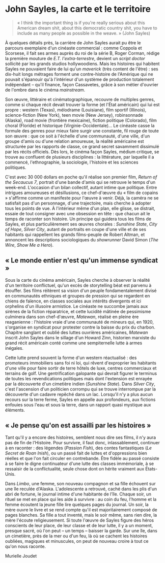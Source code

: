 # John Sayles, la carte et le territoire

> « I think the important thing is if you're really serious about this American dream shit, about this democratic country shit, you have to include as many people as possible in the weave. » (John Sayles)

À quelques détails près, la carrière de John Sayles aurait pu être le parcours exemplaire d'un cinéaste commercial : comme Coppola et Scorsese, il fait ses armes auprès du roi de la série B, Roger Corman, rédige la première mouture de _E.T. l'extra-terrestre_, devient un _script doctor_ sollicité par les grands studios hollywoodiens. Mais les histoires qui habitent Sayles ne pouvaient faire de lui qu'un _maverick_ (très content de l'être) : ses dix-huit longs métrages forment une contre-histoire de l'Amérique qui ne pouvait s'épanouir qu'à l'intérieur d'un système de production totalement indépendant – qu'il finance, façon Cassavetes, grâce à son métier d'ouvrier de l'ombre dans le cinéma _mainstream_.

Son œuvre, littéraire et cinématographique, recouvre de multiples genres, comme si chaque récit devait trouver la forme (et l'État américain) qui lui est propre : western (Texas), mélodrame (Louisiane), film sportif (Illinois), science-fiction (New York), teen movie (New Jersey), robinsonnade (Alaska), road movie (frontière mexicaine), fiction politique (Colorado), film choral (Floride) et historique (Virginie-Occidentale)... Le cinéaste casse la formule des genres pour mieux faire surgir une constante, fil rouge de toute son œuvre : que ce soit à l'échelle d'une communauté, d'une ville, d'un groupe d'amis ou d'une relation amoureuse, la réalité américaine est structurée par les rapports de classe, ce grand secret savamment dissimulé par les récits officiels. Dès lors, le cinéma façon Sayles, médium critique, se trouve au confluent de plusieurs disciplines : la littérature, par laquelle il a commencé, l'ethnographie, la sociologie, l'histoire et les sciences politiques.

C'est avec 30 000 dollars en poche qu'il réalise son premier film, _Return of the Secaucus 7_, portrait d'une bande d'amis qui se retrouve le temps d'un week-end. L'occasion d'un bilan collectif, autant intime que politique. Entre intrigues amoureuses et désillusions, ce chef-d'œuvre du « film de copains » s'affirme comme un manifeste pour l'œuvre à venir. Déjà, la caméra ne se satisfait pas d'un personnage, d'une trajectoire, mais cherche à adopter tous les points de vue. À l'intérieur même d'un plan, elle glisse, se distrait, essaie de tout consigner avec une obsession en tête : que chacun ait le temps de raconter son histoire. Un principe qui guidera tous les films de Sayles, et plus particulièrement ses œuvres chorales : _Sunshine State_, _City of Hope_, _Silver City_, autant de portraits en coupe d'une ville et de ses habitants qui rappellent les grands films-peuple de Robert Altman, et annoncent les descriptions sociologiques du _showrunner_ David Simon (_The Wire_, _Show Me a Hero_).

## « Le monde entier n'est qu'un immense syndicat »

Sous la carte du cinéma américain, Sayles cherche à observer la réalité d'un territoire conflictuel, qu'un excès de storytelling béat est parvenu à étouffer. Ses films réitèrent sa vision d'un peuple fondamentalement divisé en communautés ethniques et groupes de pression qui se regardent en chiens de faïence, en classes sociales aux intérêts divergents et ici orphelins d'un illusoire armistice. Le cinéaste ne succombe jamais aux sirènes de la fiction réparatrice, et cette lucidité mâtinée de pessimisme culminera dans son chef-d'œuvre, _Matewan_, réalisé en pleine ère reaganienne : l'histoire vraie d'une communauté de mineurs qui, en 1920, s'organise en syndicat pour protester contre la baisse du prix du charbon. Chapitre sanglant et oublié des luttes ouvrières américaines, _Matewan_ inscrit John Sayles dans le sillage d'un Howard Zinn, historien marxiste du grand récit américain conté comme une sempiternelle lutte à armes inégales.

Cette lutte prend souvent la forme d'un western réactualisé : des promoteurs immobiliers sans foi ni loi, qui rêvent d'exproprier les habitants d'une ville pour faire sortir de terre hôtels de luxe, centres commerciaux et terrains de golf. Une gentrification galopante qui devrait figurer le terminus de toutes les revendications politiques mais dont l'extension est enrayée par la découverte d'un cimetière indien (_Sunshine State_). Dans _Silver City_, c'est l'ascension d'un politicien corrompu qui se trouve interrompue par la découverte d'un cadavre repêché dans un lac. Lorsqu'il n'y a plus aucun recours sur la terre ferme, Sayles en appelle aux profondeurs, aux fictions enfouies sous l'eau et sous la terre, dans un rapport quasi mystique aux éléments.

## « Je pense qu'on est assailli par les histoires »

Tant qu'il y a encore des histoires, semblent nous dire ses films, il n'y aura pas de fin de l'Histoire. Pour survivre, il faut donc, inlassablement, continuer à en raconter : des légendes (_Passion Fish_), des contes fantastiques (_Le Secret de Roan Inish_), ou un passé fait de luttes et d'oppressions bien réelles et que l'on fait circuler en contrebande. Être fidèle au passé consiste à se faire le digne continuateur d'une lutte des classes immémoriale, à se ressaisir de la conflictualité, seule chose dont on hérite vraiment aux États-Unis.

Dans _Limbo_, une femme, son nouveau compagnon et sa fille échouent sur une île reculée d'Alaska. L'adolescente a retrouvé, caché dans les plis d'un abri de fortune, le journal intime d'une habitante de l'île. Chaque soir, un rituel se met en place qui les aide à survivre : au coin du feu, l'homme et la femme écoutent la jeune fille lire quelques pages du journal. Un soir, la mère ouvre le livre et se rend compte qu'il est majoritairement composé de pages blanches. Sa fille a tout inventé, mais le soir même, sans rien dire, la mère l'écoute religieusement. Si toute l'œuvre de Sayles figure des héros conscients de leur place, de leur classe et de leur lutte, il y a un moment, presque sacré, où l'on peut – un temps – baisser la garde. Sur une île, dans un cimetière, près de la mer ou d'un feu, là où se cachent les histoires oubliées, magiques et minuscules, on peut de nouveau croire à tout ce qu'on nous raconte.

Murielle Joudet
